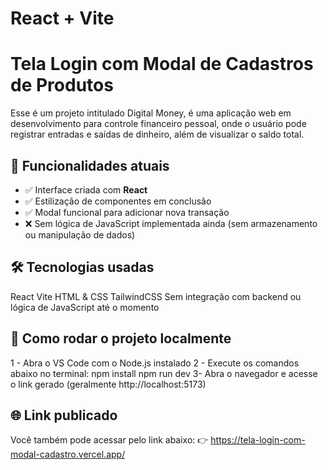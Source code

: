 # React + Vite

# Tela Login com Modal de Cadastros de Produtos

Esse é um projeto intitulado Digital Money, é uma aplicação web em desenvolvimento para controle financeiro pessoal, onde o usuário pode registrar entradas e saídas de dinheiro, além de visualizar o saldo total.

## 📌 Funcionalidades atuais

- ✅ Interface criada com **React**
- ✅ Estilização de componentes em conclusão
- ✅ Modal funcional para adicionar nova transação
- ❌ Sem lógica de JavaScript implementada ainda (sem armazenamento ou manipulação de dados)

## 🛠 Tecnologias usadas
React
Vite
HTML & CSS 
TailwindCSS
Sem integração com backend ou lógica de JavaScript até o momento

## 🚀 Como rodar o projeto localmente
 1 - Abra o VS Code com o Node.js instalado
 2 - Execute os comandos abaixo no terminal:
        npm install
        npm run dev
3- Abra o navegador e acesse o link gerado (geralmente http://localhost:5173)


## 🌐 Link publicado
Você também pode acessar pelo link abaixo:
👉 https://tela-login-com-modal-cadastro.vercel.app/

